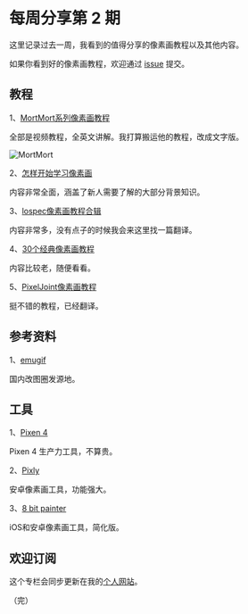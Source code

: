 # 每周分享第 2 期

这里记录过去一周，我看到的值得分享的像素画教程以及其他内容。

如果你看到好的像素画教程，欢迎通过 [issue](https://github.com/pixel32/Weekly_PixelartTutorials/issues) 提交。

## 教程

1、[MortMort系列像素画教程](https://www.youtube.com/channel/UCsn9MzwyPKeCE6MEGtMU4gg)

全部是视频教程，全英文讲解。我打算搬运他的教程，改成文字版。

![MortMort][1]

2、[怎样开始学习像素画](https://lospec.com/pixel-art-where-to-start)

内容非常全面，涵盖了新人需要了解的大部分背景知识。

3、[lospec像素画教程合辑](https://lospec.com/pixel-art-tutorials)

内容非常多，没有点子的时候我会来这里找一篇翻译。

4、[30个经典像素画教程](https://www.hongkiat.com/blog/pixel-art-tutorials/)

内容比较老，随便看看。

5、[PixelJoint像素画教程](http://pixeljoint.com/forum/forum_posts.asp?TID=11299)

挺不错的教程，已经翻译。



## 参考资料

1、[emugif](http://www.emugif.com/) 

国内改图圈发源地。

## 工具

1、[Pixen 4](https://pixenapp.com/4.html)

Pixen 4 生产力工具，不算贵。

2、[Pixly](https://www.pixly.tv/)

安卓像素画工具，功能强大。

3、[8 bit painter](http://onetap.jp/8bitpainter/)

iOS和安卓像素画工具，简化版。


## 欢迎订阅

这个专栏会同步更新在我的[个人网站](https://www.32comic.com)。

（完）


[1]: https://32comic.com/wp-content/uploads/2018/11/1.png
